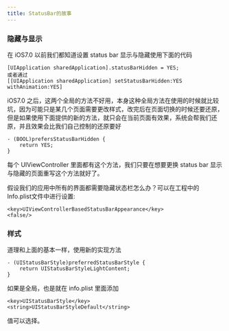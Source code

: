 ```yaml
---
title: StatusBar的故事
---
```


### 隐藏与显示

在 iOS7.0 以前我们都知道设置 status bar 显示与隐藏使用下面的代码

```
[UIApplication sharedApplication].statusBarHidden = YES;
或者通过
[[UIApplication sharedApplication] setStatusBarHidden:YES withAnimation:YES]
```
iOS7.0 之后，这两个全局的方法不好用，本身这种全局方法在使用的时候就比较坑，因为可能只是某几个页面需要更改样式，改完后在页面切换的时候还要还原，但是如果使用下面提供的新的方法，就只会在当前页面有效果，系统会帮我们还原，并且效果会比我们自己控制的还原要好

```
- (BOOL)prefersStatusBarHidden {
    return YES;
}
```
每个 UIViewController 里面都有这个方法，我们只要在想要更换 status bar 显示与隐藏的页面重写这个方法就好了。

假设我们的应用中所有的界面都需要隐藏状态栏怎么办？可以在工程中的Info.plist文件中进行设置:

```
<key>UIViewControllerBasedStatusBarAppearance</key>
<false/>

```

### 样式

道理和上面的基本一样，使用新的实现方法

```
- (UIStatusBarStyle)preferredStatusBarStyle {
    return UIStatusBarStyleLightContent;
}
```

如果是全局，也是就在 info.plist 里面添加

```
<key>UIStatusBarStyle</key>
<string>UIStatusBarStyleDefault</string>
```
值可以选择。
